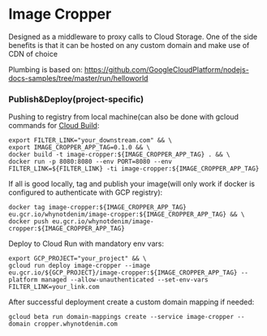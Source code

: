 # Image Cropper
Designed as a middleware to proxy calls to Cloud Storage. One of the side benefits is that it can be hosted on any custom domain and make use of CDN of choice

Plumbing is based on: https://github.com/GoogleCloudPlatform/nodejs-docs-samples/tree/master/run/helloworld

### Publish&Deploy(project-specific)
Pushing to registry from local machine(can also be done with gcloud commands for [Cloud Build](https://cloud.google.com/cloud-build/docs/running-builds/start-build-manually#gcloud):

    export FILTER_LINK="your_downstream.com" && \
    export IMAGE_CROPPER_APP_TAG=0.1.0 && \
    docker build -t image-cropper:${IMAGE_CROPPER_APP_TAG} . && \
    docker run -p 8080:8080 --env PORT=8080 --env FILTER_LINK=${FILTER_LINK} -ti image-cropper:${IMAGE_CROPPER_APP_TAG}
If all is good locally, tag and publish your image(will only work if docker is configured to authenticate with GCP registry):

    docker tag image-cropper:${IMAGE_CROPPER_APP_TAG} eu.gcr.io/whynotdenim/image-cropper:${IMAGE_CROPPER_APP_TAG} && \
    docker push eu.gcr.io/whynotdenim/image-cropper:${IMAGE_CROPPER_APP_TAG}

Deploy to Cloud Run with mandatory env vars:

    export GCP_PROJECT="your_project" && \ 
    gcloud run deploy image-cropper --image eu.gcr.io/${GCP_PROJECT}/image-cropper:${IMAGE_CROPPER_APP_TAG} --platform managed --allow-unauthenticated --set-env-vars FILTER_LINK=your_link.com

After successful deployment create a custom domain mapping if needed:

    gcloud beta run domain-mappings create --service image-cropper --domain cropper.whynotdenim.com
